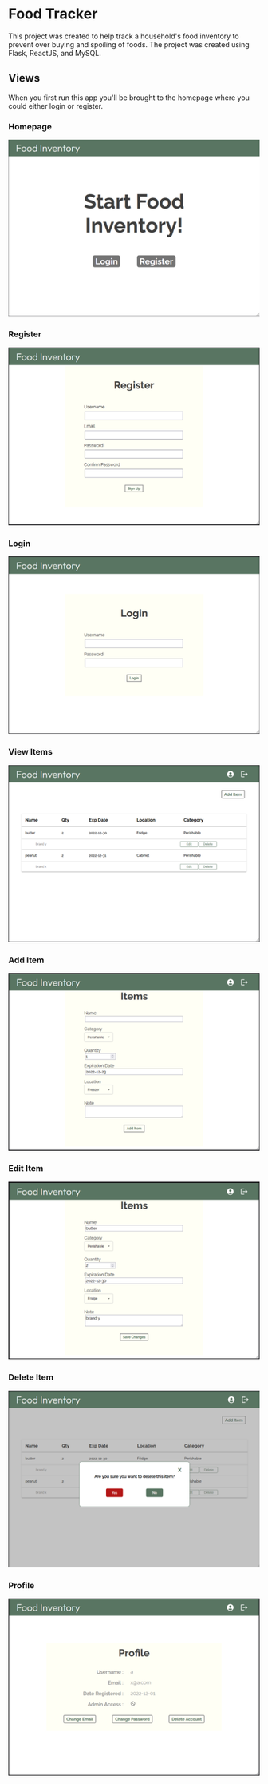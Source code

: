 # Food Tracker

This project was created to help track a household's food inventory to prevent over buying and spoiling of foods.
The project was created using Flask, ReactJS, and MySQL.

## Views

When you first run this app you'll be brought to the homepage where you could either login or register.

### Homepage
![Homepage](https://github.com/jilyan-dy/food_tracker/blob/master/figs/homepage.png?raw=true)

### Register
![Register](https://github.com/jilyan-dy/food_tracker/blob/master/figs/register.PNG?raw=true)

### Login
![Login](https://github.com/jilyan-dy/food_tracker/blob/master/figs/login.PNG?raw=true)

### View Items
![View Items](https://github.com/jilyan-dy/food_tracker/blob/master/figs/view_items.PNG?raw=true)

### Add Item
![Add Item](https://github.com/jilyan-dy/food_tracker/blob/master/figs/add_item.PNG?raw=true)

### Edit Item
![Edit Item](https://github.com/jilyan-dy/food_tracker/blob/master/figs/edit_item.PNG?raw=true)

### Delete Item
![Delete Item](https://github.com/jilyan-dy/food_tracker/blob/master/figs/delete_item.png?raw=true)

### Profile
![Profile](https://github.com/jilyan-dy/food_tracker/blob/master/figs/profile.PNG?raw=true)
